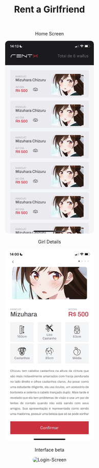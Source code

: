 <h1 align="center"> 
    Rent a Girlfriend
</h1>

<br>

<p align="center">Home Screen</p>
<p align="center">
  <img alt="Login-Screen" style="border-radius: 10px" src=".github/home.png" max-width="100%" height="600px">
</p>

<p align="center">Girl Details</p>
<p align="center">
  <img alt="Login-Screen" style="border-radius: 10px" src=".github/girl-details.png" max-width="100%" height="600px">
</p>

<p align="center">Interface beta</p>
<p align="center">
  <img alt="Login-Screen" style="border-radius: 10px" src=".github/interface-rascunho.gif" max-width="100%" height="600px">
</p>
<br>